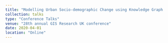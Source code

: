 ```yaml
---
title: "Modelling Urban Socio-demographic Change using Knowledge Graph."
collection: talks
type: "Conference Talks"
venue: "28th annual GIS Research UK conference"
date: 2020-04-01
location: "Online"
---
```

